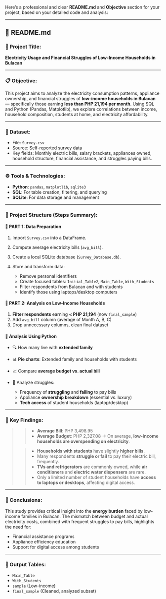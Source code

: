 Here’s a professional and clear **README.md** and **Objective** section for your project, based on your detailed code and analysis:

---

## 📝 README.md

### 📌 Project Title:

**Electricity Usage and Financial Struggles of Low-Income Households in Bulacan**

---

### 📋 Objective:

This project aims to analyze the electricity consumption patterns, appliance ownership, and financial struggles of **low-income households in Bulacan** — specifically those earning **less than PHP 21,194 per month**. Using SQL and Python (Pandas, Matplotlib), we explore correlations between income, household composition, students at home, and electricity affordability.

---

### 📂 Dataset:

* File: `Survey.csv`
* Source: Self-reported survey data
* Key fields: Monthly electric bills, salary brackets, appliances owned, household structure, financial assistance, and struggles paying bills.

---

### ⚙️ Tools & Technologies:

* **Python**: `pandas`, `matplotlib`, `sqlite3`
* **SQL**: For table creation, filtering, and querying
* **SQLite**: For data storage and management

---

### 🧱 Project Structure (Steps Summary):

#### 🔹 **PART 1: Data Preparation**

1. Import `Survey.csv` into a DataFrame.
2. Compute average electricity bills (`avg_bill`).
3. Create a local SQLite database (`Survey_Database.db`).
4. Store and transform data:

   * Remove personal identifiers
   * Create focused tables: `Initial_Table2`, `Main_Table`, `With_Students`
   * Filter respondents from Bulacan and with students
   * Identify those using laptops/desktop computers

#### 🔹 **PART 2: Analysis on Low-Income Households**

1. **Filter respondents** earning **< PHP 21,194** (now `final_sample`)
2. Add `avg_bill` column (average of Month A, B, C)
3. Drop unnecessary columns, clean final dataset

#### 🔹 **Analysis Using Python**

* 🔍 How many live with **extended family**
* 📊 **Pie charts**: Extended family and households with students
* 📈 Compare **average budget vs. actual bill**
* 🧮 Analyze struggles:

  * Frequency of **struggling** and **failing** to pay bills
  * Appliance **ownership breakdown** (essential vs. luxury)
  * **Tech access** of student households (laptop/desktop)

---

### 🔎 Key Findings:

> > * **Average Bill**: PHP 3,498.95
> > * **Average Budget**: PHP 2,327.08
> >   → On average, **low-income households are overspending on electricity**.
>
> > * **Households with students** have slightly **higher bills**.
> > * Many respondents **struggle or fail** to pay their electric bill, frequently.
> > * **TVs and refrigerators** are commonly owned, while **air conditioners** and **electric water dispensers** are rare.
> > * Only a limited number of student households have **access to laptops or desktops**, affecting digital access.

---

### 📎 Conclusions:

This study provides critical insight into the **energy burden** faced by low-income families in Bulacan. The mismatch between budget and actual electricity costs, combined with frequent struggles to pay bills, highlights the need for:

* Financial assistance programs
* Appliance efficiency education
* Support for digital access among students

---

### 📁 Output Tables:

* `Main_Table`
* `With_Students`
* `sample` (Low-income)
* `final_sample` (Cleaned, analyzed subset)


